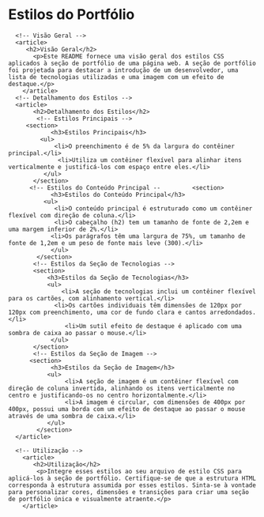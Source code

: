  <h1>Estilos do Portfólio</h1>

      <!-- Visão Geral -->
      <article>
         <h2>Visão Geral</h2>
           <p>Este README fornece uma visão geral dos estilos CSS aplicados à seção de portfólio de uma página web. A seção de portfólio foi projetada para destacar a introdução de um desenvolvedor, uma lista de tecnologias utilizadas e uma imagem com um efeito de destaque.</p>
        </article>
      <!-- Detalhamento dos Estilos -->
      <article>
           <h2>Detalhamento dos Estilos</h2>
            <!-- Estilos Principais -->
         <section>
                <h3>Estilos Principais</h3>
             <ul>
                 <li>O preenchimento é de 5% da largura do contêiner principal.</li>
                  <li>Utiliza um contêiner flexível para alinhar itens verticalmente e justificá-los com espaço entre eles.</li>
              </ul>
           </section>
          <!-- Estilos do Conteúdo Principal --         <section>
                <h3>Estilos do Conteúdo Principal</h3>
              <ul>
                 <li>O conteúdo principal é estruturado como um contêiner flexível com direção de coluna.</li>
                 <li>O cabeçalho (h2) tem um tamanho de fonte de 2,2em e uma margem inferior de 2%.</li>
                <li>Os parágrafos têm uma largura de 75%, um tamanho de fonte de 1,2em e um peso de fonte mais leve (300).</li>
                </ul>
            </section>
           <!-- Estilos da Seção de Tecnologias -->
           <section>
               <h3>Estilos da Seção de Tecnologias</h3>
               <ul>
                   <li>A seção de tecnologias inclui um contêiner flexível para os cartões, com alinhamento vertical.</li>
                 <li>Os cartões individuais têm dimensões de 120px por 120px com preenchimento, uma cor de fundo clara e cantos arredondados.</li>
                    <li>Um sutil efeito de destaque é aplicado com uma sombra de caixa ao passar o mouse.</li>
                </ul>
           </section>
           <!-- Estilos da Seção de Imagem -->
          <section>
                <h3>Estilos da Seção de Imagem</h3>
               <ul>
                    <li>A seção de imagem é um contêiner flexível com direção de coluna invertida, alinhando os itens verticalmente no centro e justificando-os no centro horizontalmente.</li>
                    <li>A imagem é circular, com dimensões de 400px por 400px, possui uma borda com um efeito de destaque ao passar o mouse através de uma sombra de caixa.</li>
               </ul>
            </section>
      </article>

      <!-- Utilização -->
        <article>
           <h2>Utilização</h2>
            <p>Integre esses estilos ao seu arquivo de estilo CSS para aplicá-los à seção de portfólio. Certifique-se de que a estrutura HTML corresponda à estrutura assumida por esses estilos. Sinta-se à vontade para personalizar cores, dimensões e transições para criar uma seção de portfólio única e visualmente atraente.</p>
        </article>
